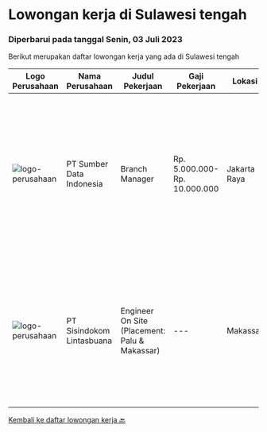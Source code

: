 
  # Lowongan kerja di Sulawesi tengah

  ### Diperbarui pada tanggal Senin, 03 Juli 2023

  Berikut merupakan daftar lowongan kerja yang ada di Sulawesi tengah

  |Logo Perusahaan | Nama Perusahaan | Judul Pekerjaan | Gaji Pekerjaan | Lokasi | Deskripsi | Tanggal diunggah | Pranala |
  | -------------- | --------------- | --------------- | --------- | --------- | -------------- | ------- | ----------- |
  |![logo-perusahaan](https://image-service-cdn.seek.com.au/371102aacadf596eed974bfc5ba59778fb9561cf/ee4dce1061f3f616224767ad58cb2fc751b8d2dc)|PT Sumber Data Indonesia|Branch Manager|Rp. 5.000.000-Rp. 10.000.000|Jakarta Raya|Branch manager ini merupakan jabatan eksekutif yang mewakili kantor pusat di daerah-daerah tertentu. Posisi ini dibutuhkan untuk memastikan seluruh...|Jumat, 23 Juni 2023|https://www.jobstreet.co.id/id/job/branch-manager-4383773?token=0~27f16b27-7044-4b55-a19a-e872035c7bc8&sectionRank=1&jobId=jobstreet-id-job-4383773|
|![logo-perusahaan](https://image-service-cdn.seek.com.au/0c0f5a8eba28e76548451d3f79868e8a1ac80d4c/ee4dce1061f3f616224767ad58cb2fc751b8d2dc)|PT Sisindokom Lintasbuana|Engineer On Site (Placement: Palu & Makassar)|---|Makassar|Job Description: Onsite Telkom (Palu &amp; Makassar) Conduct regular preventive maintenance visits Monitoring the Infrastructure Network system –...|Selasa, 13 Juni 2023|https://www.jobstreet.co.id/id/job/engineer-on-site-placement%3A-palu-makassar-4370194?token=0~27f16b27-7044-4b55-a19a-e872035c7bc8&sectionRank=2&jobId=jobstreet-id-job-4370194|


  [Kembali ke daftar lowongan kerja 🔙](../README.md#daftar-lowongan-kerja)
  